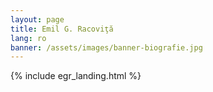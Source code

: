 ```yaml
---
layout: page
title: Emil G. Racoviţă
lang: ro
banner: /assets/images/banner-biografie.jpg
---
```


{% include egr_landing.html %}
